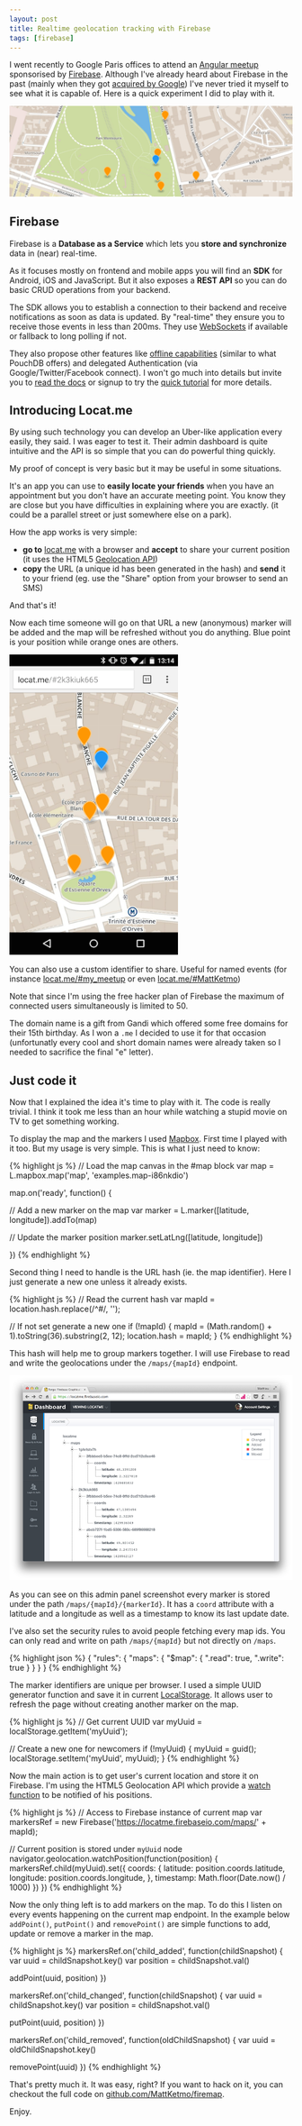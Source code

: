 ```yaml
---
layout: post
title: Realtime geolocation tracking with Firebase
tags: [firebase]
---
```


I went recently to Google Paris offices to attend an [Angular meetup](http://www.meetup.com/AngularJS-Paris/events/221083701/)
sponsorised by [Firebase](https://www.firebase.com/).
Although I've already heard about Firebase in the past (mainly when they got [acquired by Google](https://www.firebase.com/blog/2014-10-21-firebase-joins-google.html))
I've never tried it myself to see what it is capable of.
Here is a quick experiment I did to play with it.

<p>
  <img
    class="Image center responsize"
    src="/content/2015-04-14-realtime-geolocation-tracking-firebase/locatme-banner.png"
    alt="Locat.me banner"/>
</p>

## Firebase

Firebase is a **Database as a Service** which lets you **store and synchronize** data in (near) real-time.

As it focuses mostly on frontend and mobile apps you will find an **SDK** for Android, iOS and JavaScript.
But it also exposes a **REST API** so you can do basic CRUD operations from your backend.

The SDK allows you to establish a connection to their backend and receive notifications as soon as
data is updated. By "real-time" they ensure you to receive those events in less than 200ms.
They use [WebSockets](https://developer.mozilla.org/fr/docs/WebSockets) if available or fallback
to long polling if not.

They also propose other features like [offline capabilities](https://www.firebase.com/docs/web/guide/offline-capabilities.html)
(similar to what PouchDB offers) and delegated Authentication (via Google/Twitter/Facebook connect).
I won't go much into details but invite you to [read the docs](https://www.firebase.com/docs/)
or signup to try the [quick tutorial](https://www.firebase.com/how-it-works.html) for more details.

## Introducing Locat.me

By using such technology you can develop an Uber-like application every easily, they said.
I was eager to test it.
Their admin dashboard is quite intuitive and the API is so simple that you can do powerful
thing quickly.

My proof of concept is very basic but it may be useful in some situations.

It's an app you can use to **easily locate your friends** when you have an appointment
but you don't have an accurate meeting point.
You know they are close but you have difficulties in explaining where you are exactly.
(it could be a parallel street or just somewhere else on a park).

How the app works is very simple:

- **go to** [locat.me](http://locat.me/) with a browser and **accept** to share your current position
  (it uses the HTML5 [Geolocation API](https://developer.mozilla.org/en-US/docs/Web/API/Geolocation/Using_geolocation))
- **copy** the URL (a unique id has been generated in the hash) and **send** it to your friend
  (eg. use the "Share" option from your browser to send an SMS)

And that's it!

Now each time someone will go on that URL a new (anonymous) marker will be added
and the map will be refreshed without you do anything.
Blue point is your position while orange ones are others.

<p>
  <img
    class="Image center responsize"
    src="/content/2015-04-14-realtime-geolocation-tracking-firebase/locatme-screenshot.png"
    alt="Locat.me Screenshot"
    width="300px" />
</p>

You can also use a custom identifier to share. Useful for named events
(for instance [locat.me/#my_meetup](http://locat.me/#my_meetup) or even [locat.me/#MattKetmo](http://locat.me/#MattKetmo))

<div class="note warning">
  <p>
    Note that since I'm using the free hacker plan of Firebase the maximum of
    connected users simultaneously is limited to 50.
  </p>
</div>

The domain name is a gift from Gandi which offered some free domains for their 15th birthday.
As I won a `.me` I decided to use it for that occasion (unfortunatly every cool and short domain names
were already taken so I needed to sacrifice the final "e" letter).


## Just code it

Now that I explained the idea it's time to play with it.
The code is really trivial.
I think it took me less than an hour while watching a stupid movie on TV to get something working.

To display the map and the markers I used [Mapbox](https://www.mapbox.com/).
First time I played with it too.
But my usage is very simple. This is what I just need to know:

{% highlight js %}
// Load the map canvas in the #map block
var map = L.mapbox.map('map', 'examples.map-i86nkdio')

map.on('ready', function() {

  // Add a new marker on the map
  var marker = L.marker([latitude, longitude]).addTo(map)

  // Update the marker position
  marker.setLatLng([latitude, longitude])

})
{% endhighlight %}

Second thing I need to handle is the URL hash (ie. the map identifier).
Here I just generate a new one unless it already exists.

{% highlight js %}
// Read the current hash
var mapId = location.hash.replace(/^#/, '');

// If not set generate a new one
if (!mapId) {
  mapId = (Math.random() + 1).toString(36).substring(2, 12);
  location.hash = mapId;
}
{% endhighlight %}

This hash will help me to group markers together.
I will use Firebase to read and write the geolocations under the `/maps/{mapId}` endpoint.

<p>
  <img
    class="Image center responsize"
    src="/content/2015-04-14-realtime-geolocation-tracking-firebase/screenshot-firebase-admin.png"
    alt="Firebase admin screenshot"
    style="max-height:550px" />
</p>

As you can see on this admin panel screenshot every marker is stored under the path
`/maps/{mapId}/{markerId}`. It has a `coord` attribute with a latitude and a longitude
as well as a timestamp to know its last update date.

I've also set the security rules to avoid people fetching every map ids.
You can only read and write on path `/maps/{mapId}` but not directly on `/maps`.

{% highlight json %}
{
  "rules": {
    "maps": {
      "$map": {
        ".read": true,
        ".write": true
      }
    }
  }
}
{% endhighlight %}

The marker identifiers are unique per browser.
I used a simple UUID generator function and save it in current [LocalStorage](https://developer.mozilla.org/en-US/docs/Web/API/Storage/LocalStorage).
It allows user to refresh the page without creating another marker on the map.

{% highlight js %}
// Get current UUID
var myUuid = localStorage.getItem('myUuid');

// Create a new one for newcomers
if (!myUuid) {
  myUuid = guid();
  localStorage.setItem('myUuid', myUuid);
}
{% endhighlight %}

Now the main action is to get user's current location and store it on Firebase.
I'm using the HTML5 Geolocation API which provide a [watch function](https://developer.mozilla.org/en-US/docs/Web/API/Geolocation/Using_geolocation#Watching_the_current_position)
to be notified of his positions.

{% highlight js %}
// Access to Firebase instance of current map
var markersRef = new Firebase('https://locatme.firebaseio.com/maps/' + mapId);

// Current position is stored under `myUuid` node
navigator.geolocation.watchPosition(function(position) {
  markersRef.child(myUuid).set({
    coords: {
      latitude: position.coords.latitude,
      longitude: position.coords.longitude,
    },
    timestamp: Math.floor(Date.now() / 1000)
  })
})
{% endhighlight %}

Now the only thing left is to add markers on the map.
To do this I listen on every events happening on the current map endpoint.
In the example below `addPoint()`, `putPoint()` and `removePoint()` are
simple functions to add, update or remove a marker in the map.

{% highlight js %}
markersRef.on('child_added', function(childSnapshot) {
  var uuid = childSnapshot.key()
  var position = childSnapshot.val()

  addPoint(uuid, position)
})

markersRef.on('child_changed', function(childSnapshot) {
  var uuid = childSnapshot.key()
  var position = childSnapshot.val()

  putPoint(uuid, position)
})

markersRef.on('child_removed', function(oldChildSnapshot) {
  var uuid = oldChildSnapshot.key()

  removePoint(uuid)
})
{% endhighlight %}

That's pretty much it. It was easy, right?
If you want to hack on it, you can checkout the full code on [github.com/MattKetmo/firemap](https://github.com/MattKetmo/firemap/blob/master/app.js).

Enjoy.
